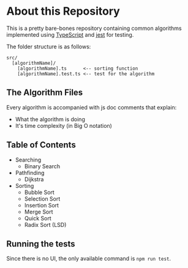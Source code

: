 # About this Repository

This is a pretty bare-bones repository containing common algorithms implemented using [TypeScript](https://www.typescriptlang.org/) and [jest](https://jestjs.io/) for testing.

The folder structure is as follows:

```
src/
  [algorithmName]/
    [algorithmName].ts      <-- sorting function
    [algorithmName].test.ts <-- test for the algorithm
```

## The Algorithm Files

Every algorithm is accompanied with js doc comments that explain:

- What the algorithm is doing
- It's time complexity (in Big O notation)

## Table of Contents

- Searching
  - Binary Search
- Pathfinding
  - Dijkstra
- Sorting
  - Bubble Sort
  - Selection Sort
  - Insertion Sort
  - Merge Sort
  - Quick Sort
  - Radix Sort (LSD)

## Running the tests

Since there is no UI, the only available command is `npm run test`.
